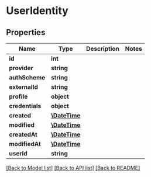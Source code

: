 # UserIdentity

## Properties
Name | Type | Description | Notes
------------ | ------------- | ------------- | -------------
**id** | **int** |  | 
**provider** | **string** |  | 
**authScheme** | **string** |  | 
**externalId** | **string** |  | 
**profile** | **object** |  | 
**credentials** | **object** |  | 
**created** | [**\DateTime**](\DateTime.md) |  | 
**modified** | [**\DateTime**](\DateTime.md) |  | 
**createdAt** | [**\DateTime**](\DateTime.md) |  | 
**modifiedAt** | [**\DateTime**](\DateTime.md) |  | 
**userId** | **string** |  | 

[[Back to Model list]](../../README.md#documentation-for-models) [[Back to API list]](../../README.md#documentation-for-api-endpoints) [[Back to README]](../../README.md)

